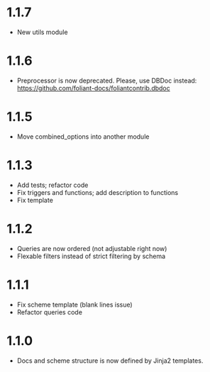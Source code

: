 # 1.1.7

-    New utils module

# 1.1.6

-    Preprocessor is now deprecated. Please, use DBDoc instead: https://github.com/foliant-docs/foliantcontrib.dbdoc

# 1.1.5
-    Move combined_options into another module

# 1.1.3

-    Add tests; refactor code
-    Fix triggers and functions; add description to functions
-    Fix template

# 1.1.2

-    Queries are now ordered (not adjustable right now)
-    Flexable filters instead of strict filtering by schema

# 1.1.1

-    Fix scheme template (blank lines issue)
-    Refactor queries code

# 1.1.0

-    Docs and scheme structure is now defined by Jinja2 templates.